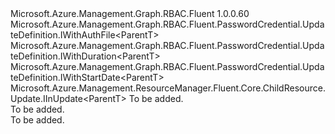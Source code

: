 <Type Name="IWithAttach&lt;ParentT&gt;" FullName="Microsoft.Azure.Management.Graph.RBAC.Fluent.PasswordCredential.UpdateDefinition.IWithAttach&lt;ParentT&gt;">
  <TypeSignature Language="C#" Value="public interface IWithAttach&lt;ParentT&gt; : Microsoft.Azure.Management.Graph.RBAC.Fluent.PasswordCredential.UpdateDefinition.IWithAuthFile&lt;ParentT&gt;, Microsoft.Azure.Management.Graph.RBAC.Fluent.PasswordCredential.UpdateDefinition.IWithDuration&lt;ParentT&gt;, Microsoft.Azure.Management.Graph.RBAC.Fluent.PasswordCredential.UpdateDefinition.IWithStartDate&lt;ParentT&gt;, Microsoft.Azure.Management.ResourceManager.Fluent.Core.ChildResource.Update.IInUpdate&lt;ParentT&gt;" />
  <TypeSignature Language="ILAsm" Value=".class public interface auto ansi abstract IWithAttach`1&lt;ParentT&gt; implements class Microsoft.Azure.Management.Graph.RBAC.Fluent.PasswordCredential.UpdateDefinition.IWithAuthFile`1&lt;!ParentT&gt;, class Microsoft.Azure.Management.Graph.RBAC.Fluent.PasswordCredential.UpdateDefinition.IWithDuration`1&lt;!ParentT&gt;, class Microsoft.Azure.Management.Graph.RBAC.Fluent.PasswordCredential.UpdateDefinition.IWithStartDate`1&lt;!ParentT&gt;, class Microsoft.Azure.Management.ResourceManager.Fluent.Core.ChildResource.Update.IInUpdate`1&lt;!ParentT&gt;" />
  <TypeSignature Language="DocId" Value="T:Microsoft.Azure.Management.Graph.RBAC.Fluent.PasswordCredential.UpdateDefinition.IWithAttach`1" />
  <TypeSignature Language="VB.NET" Value="Public Interface IWithAttach(Of ParentT)&#xA;Implements IInUpdate(Of ParentT), IWithAuthFile(Of ParentT), IWithDuration(Of ParentT), IWithStartDate(Of ParentT)" />
  <TypeSignature Language="F#" Value="type IWithAttach&lt;'ParentT&gt; = interface&#xA;    interface IInUpdate&lt;'ParentT&gt;&#xA;    interface IWithStartDate&lt;'ParentT&gt;&#xA;    interface IWithDuration&lt;'ParentT&gt;&#xA;    interface IWithAuthFile&lt;'ParentT&gt;" />
  <AssemblyInfo>
    <AssemblyName>Microsoft.Azure.Management.Graph.RBAC.Fluent</AssemblyName>
    <AssemblyVersion>1.0.0.60</AssemblyVersion>
  </AssemblyInfo>
  <TypeParameters>
    <TypeParameter Name="ParentT" />
  </TypeParameters>
  <Interfaces>
    <Interface>
      <InterfaceName>Microsoft.Azure.Management.Graph.RBAC.Fluent.PasswordCredential.UpdateDefinition.IWithAuthFile&lt;ParentT&gt;</InterfaceName>
    </Interface>
    <Interface>
      <InterfaceName>Microsoft.Azure.Management.Graph.RBAC.Fluent.PasswordCredential.UpdateDefinition.IWithDuration&lt;ParentT&gt;</InterfaceName>
    </Interface>
    <Interface>
      <InterfaceName>Microsoft.Azure.Management.Graph.RBAC.Fluent.PasswordCredential.UpdateDefinition.IWithStartDate&lt;ParentT&gt;</InterfaceName>
    </Interface>
    <Interface>
      <InterfaceName>Microsoft.Azure.Management.ResourceManager.Fluent.Core.ChildResource.Update.IInUpdate&lt;ParentT&gt;</InterfaceName>
    </Interface>
  </Interfaces>
  <Docs>
    <typeparam name="ParentT">To be added.</typeparam>
    <summary>To be added.</summary>
    <remarks>To be added.</remarks>
  </Docs>
  <Members />
</Type>
